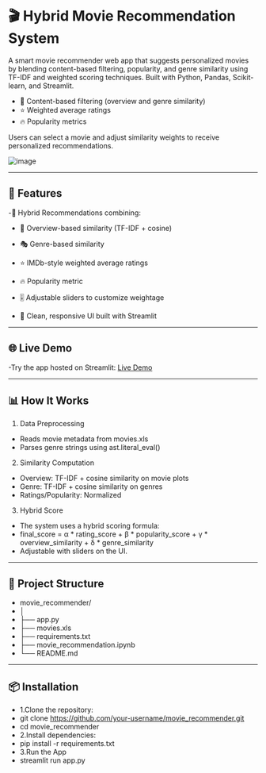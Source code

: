 # 🎬 Hybrid Movie Recommendation System

A smart movie recommender web app that suggests personalized movies by blending content-based filtering, popularity, and genre similarity using TF-IDF and weighted scoring techniques. Built with Python, Pandas, Scikit-learn, and Streamlit.
- 📄 Content-based filtering (overview and genre similarity)
- ⭐ Weighted average ratings
- 🔥 Popularity metrics

Users can select a movie and adjust similarity weights to receive personalized recommendations.

![image](https://github.com/user-attachments/assets/3116c221-c2fa-41fd-8ccb-585c43221038)


---

## 🚀 Features
-🔎 Hybrid Recommendations combining:
-    📖 Overview-based similarity (TF-IDF + cosine)
-    🎭 Genre-based similarity
-    ⭐ IMDb-style weighted average ratings
-    🔥 Popularity metric

- 🎚 Adjustable sliders to customize weightage
- 🧠 Clean, responsive UI built with Streamlit

---

## 🌐 Live Demo

-Try the app hosted on Streamlit:
[Live Demo](https://movierecommender-fcjhwbacdxr2djthfrhkjf.streamlit.app/)

---

## 📊 How It Works

1. Data Preprocessing
- Reads movie metadata from movies.xls
- Parses genre strings using ast.literal_eval()

2. Similarity Computation
- Overview: TF-IDF + cosine similarity on movie plots
- Genre: TF-IDF + cosine similarity on genres
- Ratings/Popularity: Normalized 

3. Hybrid Score
- The system uses a hybrid scoring formula:
- final_score = α * rating_score + β * popularity_score + γ * overview_similarity + δ * genre_similarity
- Adjustable with sliders on the UI.

---

## 📁 Project Structure

- movie_recommender/
- │
- ├── app.py                 
- ├── movies.xls             
- ├── requirements.txt
- ├── movie_recommendation.ipynb  
- └── README.md

---

## 📦 Installation

- 1.Clone the repository:
-    git clone https://github.com/your-username/movie_recommender.git
-    cd movie_recommender
- 2.Install dependencies:
-    pip install -r requirements.txt
- 3.Run the App
-    streamlit run app.py


